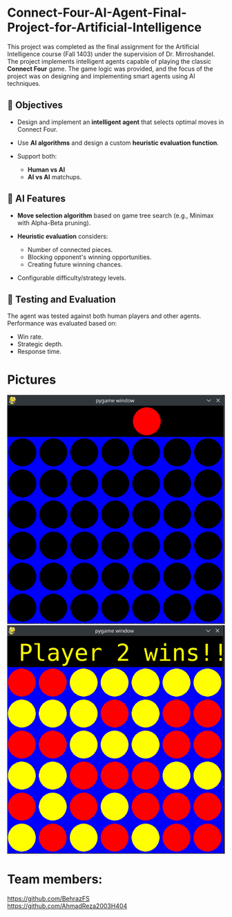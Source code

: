 # Connect-Four-AI-Agent-Final-Project-for-Artificial-Intelligence

This project was completed as the final assignment for the Artificial Intelligence course (Fall 1403) under the supervision of Dr. Mirroshandel.
The project implements intelligent agents capable of playing the classic **Connect Four** game. The game logic was provided, and the focus of the project was on designing and implementing smart agents using AI techniques.

## 🎯 Objectives

* Design and implement an **intelligent agent** that selects optimal moves in Connect Four.
* Use **AI algorithms** and design a custom **heuristic evaluation function**.
* Support both:

  * **Human vs AI**
  * **AI vs AI** matchups.

## 🧠 AI Features

* **Move selection algorithm** based on game tree search (e.g., Minimax with Alpha-Beta pruning).
* **Heuristic evaluation** considers:

  * Number of connected pieces.
  * Blocking opponent's winning opportunities.
  * Creating future winning chances.
* Configurable difficulty/strategy levels.

## 🧪 Testing and Evaluation

The agent was tested against both human players and other agents. Performance was evaluated based on:

* Win rate.
* Strategic depth.
* Response time.
# Pictures

![diagram](s1.png)
![diagram](s2.png)

# Team members:
 https://github.com/BehrazFS <br>
 https://github.com/AhmadReza2003H404
